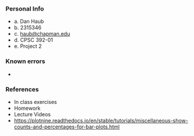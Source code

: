 ### Personal Info

-   a. Dan Haub
-   b. 2315346
-   c. haub@chapman.edu
-   d. CPSC 392-01
-   e. Project 2

### Known errors

-

### References

-   In class exercises
-   Homework
-   Lecture Videos
-   https://plotnine.readthedocs.io/en/stable/tutorials/miscellaneous-show-counts-and-percentages-for-bar-plots.html
